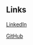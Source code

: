 ## Links

[LinkedIn](https://www.linkedin.com/in/janehijunseo/)  

[GitHub](https://github.com/janehseo/janehseo.github.io)
